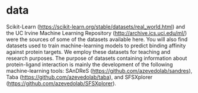 # data
Scikit-Learn (https://scikit-learn.org/stable/datasets/real_world.html) and the UC Irvine Machine Learning Repository (http://archive.ics.uci.edu/ml/) were the sources of some of the datasets available here. You will also find datasets used to train machine-learning models to predict binding affinity against protein targets. We employ these datasets for teaching and research purposes. The purpose of datasets containing information about protein-ligand interaction is mainly the development of the following machine-learning tools: SAnDReS (https://github.com/azevedolab/sandres), Taba (https://github.com/azevedolab/taba), and SFSXplorer (https://github.com/azevedolab/SFSXplorer).


